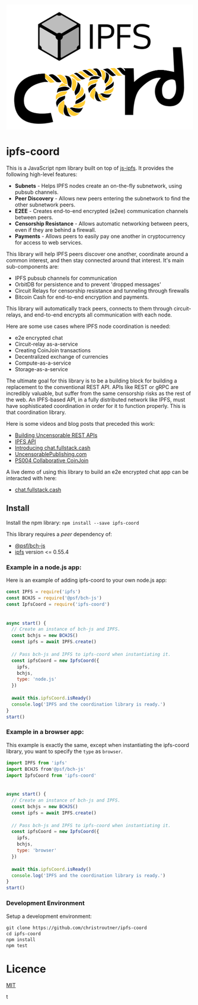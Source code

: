 ![ipfs-coord logo](./lib/ipfs-coord-logo.png)

# ipfs-coord

This is a JavaScript npm library built on top of [js-ipfs](https://github.com/ipfs/js-ipfs). It provides the following high-level features:

- **Subnets** - Helps IPFS nodes create an on-the-fly subnetwork, using pubsub channels.
- **Peer Discovery** - Allows new peers entering the subnetwork to find the other subnetwork peers.
- **E2EE** - Creates end-to-end encrypted (e2ee) communication channels between peers.
- **Censorship Resistance** - Allows automatic networking between peers, even if they are behind a firewall.
- **Payments** - Allows peers to easily pay one another in cryptocurrency for access to web services.

This library will help IPFS peers discover one another, coordinate around a common interest, and then stay connected around that interest. It's main sub-components are:

- IPFS pubsub channels for communication
- OrbitDB for persistence and to prevent 'dropped messages'
- Circuit Relays for censorship resistance and tunneling through firewalls
- Bitcoin Cash for end-to-end encryption and payments.

This library will automatically track peers, connects to them through circuit-relays, and end-to-end encrypts all communication with each node.

Here are some use cases where IPFS node coordination is needed:

- e2e encrypted chat
- Circuit-relay as-a-service
- Creating CoinJoin transactions
- Decentralized exchange of currencies
- Compute-as-a-service
- Storage-as-a-service

The ultimate goal for this library is to be a building block for building a replacement to the conventional REST API. APIs like REST or gRPC are incredibly valuable, but suffer from the same censorship risks as the rest of the web. An IPFS-based API, in a fully distributed network like IPFS, must have sophisticated coordination in order for it to function properly. This is that coordination library.

Here is some videos and blog posts that preceded this work:

- [Building Uncensorable REST APIs](https://youtu.be/VVc0VbOD4co)
- [IPFS API](https://troutsblog.com/blog/ipfs-api)
- [Introducing chat.fullstack.cash](https://troutsblog.com/blog/chat-fullstack-cash)
- [UncensorablePublishing.com](https://uncensorablepublishing.com)
- [PS004 Collaborative CoinJoin](https://github.com/Permissionless-Software-Foundation/specifications/blob/master/ps004-collaborative-coinjoin.md)

A live demo of using this library to build an e2e encrypted chat app can be interacted with here:

- [chat.fullstack.cash](https://chat.fullstack.cash)

## Install

Install the npm library:
`npm install --save ipfs-coord`

This library requires a _peer_ dependency of:

- [@psf/bch-js](https://www.npmjs.com/package/@psf/bch-js)
- [ipfs](https://www.npmjs.com/package/ipfs) version <= 0.55.4

### Example in a node.js app:

Here is an example of adding ipfs-coord to your own node.js app:

```javascript
const IPFS = require('ipfs')
const BCHJS = require('@psf/bch-js')
const IpfsCoord = require('ipfs-coord')


async start() {
  // Create an instance of bch-js and IPFS.
  const bchjs = new BCHJS()
  const ipfs = await IPFS.create()

  // Pass bch-js and IPFS to ipfs-coord when instantiating it.
  const ipfsCoord = new IpfsCoord({
    ipfs,
    bchjs,
    type: 'node.js'
  })

  await this.ipfsCoord.isReady()
  console.log('IPFS and the coordination library is ready.')
}
start()
```

### Example in a browser app:

This example is exactly the same, except when instantiating the ipfs-coord library, you want to specify the `type` as `browser`.

```javascript
import IPFS from 'ipfs'
import BCHJS from'@psf/bch-js'
import IpfsCoord from 'ipfs-coord'


async start() {
  // Create an instance of bch-js and IPFS.
  const bchjs = new BCHJS()
  const ipfs = await IPFS.create()

  // Pass bch-js and IPFS to ipfs-coord when instantiating it.
  const ipfsCoord = new IpfsCoord({
    ipfs,
    bchjs,
    type: 'browser'
  })

  await this.ipfsCoord.isReady()
  console.log('IPFS and the coordination library is ready.')
}
start()
```

### Development Environment

Setup a development environment:

```
git clone https://github.com/christroutner/ipfs-coord
cd ipfs-coord
npm install
npm test
```

# Licence

[MIT](LICENSE.md)

t
